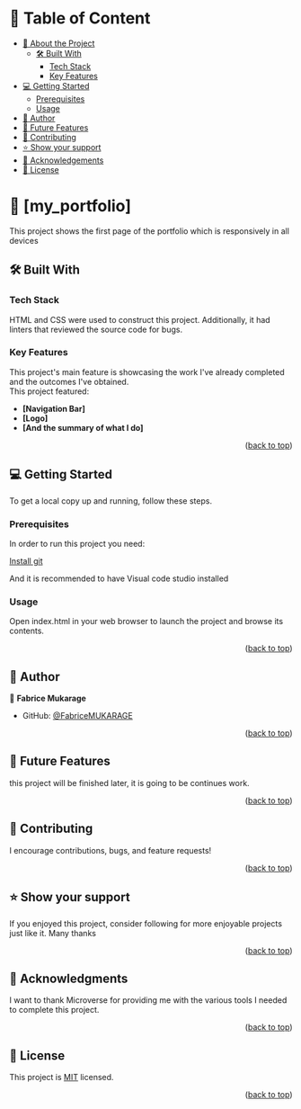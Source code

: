 <a name="readme-top"></a>
# 📗 Table of Content

- [📖 About the Project](#about-project)
  - [🛠 Built With](#built-with)
    - [Tech Stack](#tech-stack)
    - [Key Features](#key-features)
- [💻 Getting Started](#getting-started)
  - [Prerequisites](#prerequisites)
  - [Usage](#usage)
- [👥 Author](#author)
- [🔭 Future Features](#future-features)
- [🤝 Contributing](#contributing)
- [⭐️ Show your support](#support)
- [🙏 Acknowledgements](#acknowledgements)
- [📝 License](#license)


# 📖 [my_portfolio] <a name="about-project"></a>

This project shows the first page of the portfolio which is responsively in all devices

## 🛠 Built With <a name="built-with"></a>

### Tech Stack <a name="tech-stack"></a>

HTML and CSS were used to construct this project. Additionally, it had linters that reviewed the source code for bugs.

### Key Features <a name="key-features"></a>

This project's main feature is showcasing the work I've already completed and the outcomes I've obtained.
</br>
This project featured:
- **[Navigation Bar]**
- **[Logo]**
- **[And the summary of what I do]**

<p align="right">(<a href="#readme-top">back to top</a>)</p>


## 💻 Getting Started <a name="getting-started"></a>

To get a local copy up and running, follow these steps.

### Prerequisites

In order to run this project you need:

[Install git](https://git-scm.com/book/en/v2/Getting-Started-Installing-Git)

And it is recommended to have Visual code studio installed 

### Usage

Open index.html in your web browser to launch the project and browse its contents.

<p align="right">(<a href="#readme-top">back to top</a>)</p>


## 👥 Author <a name="author"></a>

👤 **Fabrice Mukarage**

- GitHub: [@FabriceMUKARAGE](https://github.com/fabriceMUKARAGE)

<p align="right">(<a href="#readme-top">back to top</a>)</p>


## 🔭 Future Features <a name="future-features"></a>

this project will be finished later, it is going to be continues work.

<p align="right">(<a href="#readme-top">back to top</a>)</p>


## 🤝 Contributing <a name="contributing"></a>

I encourage contributions, bugs, and feature requests!

<p align="right">(<a href="#readme-top">back to top</a>)</p>

## ⭐️ Show your support <a name="support"></a>

If you enjoyed this project, consider following for more enjoyable projects just like it. Many thanks

<p align="right">(<a href="#readme-top">back to top</a>)</p>


## 🙏 Acknowledgments <a name="acknowledgements"></a>

I want to thank Microverse for providing me with the various tools I needed to complete this project.

<p align="right">(<a href="#readme-top">back to top</a>)</p>


## 📝 License <a name="license"></a>

This project is [MIT](./LICENSE) licensed.

<p align="right">(<a href="#readme-top">back to top</a>)</p>
